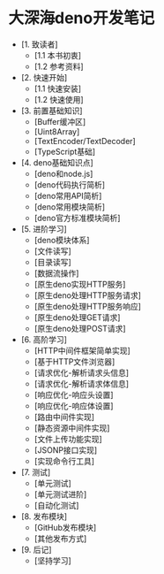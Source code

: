 # 大深海deno开发笔记

* [1. 致读者]
    * [1.1 本书初衷] 
    * [1.2 参考资料] 
* [2. 快速开始]
    * [1.1 快速安装]
    * [1.2 快速使用]
* [3. 前置基础知识]
    * [Buffer缓冲区]
    * [Uint8Array]
    * [TextEncoder/TextDecoder]
    * [TypeScript基础] 
* [4. deno基础知识点]
    * [deno和node.js]
    * [deno代码执行简析]
    * [deno常用API简析]
    * [deno常用模块简析]
    * [deno官方标准模块简析]
* [5. 进阶学习]
    * [deno模块体系]
    * [文件读写]
    * [目录读写]
    * [数据流操作]
    * [原生deno实现HTTP服务]
    * [原生deno处理HTTP服务请求]
    * [原生deno处理HTTP服务响应]
    * [原生deno处理GET请求]
    * [原生deno处理POST请求]
* [6. 高阶学习]
    * [HTTP中间件框架简单实现]
    * [基于HTTP文件浏览器]
    * [请求优化-解析请求头信息]
    * [请求优化-解析请求体信息]
    * [响应优化-响应头设置]
    * [响应优化-响应体设置]
    * [路由中间件实现]
    * [静态资源中间件实现]
    * [文件上传功能实现]
    * [JSONP接口实现]
    * [实现命令行工具]
* [7. 测试]
    * [单元测试]
    * [单元测试进阶]
    * [自动化测试]
* [8. 发布模块]
    * [GitHub发布模块]
    * [其他发布方式]
* [9. 后记]
    * [坚持学习]